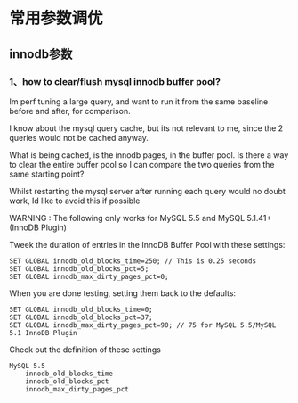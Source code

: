 常用参数调优
============================

## innodb参数

### 1、how to clear/flush mysql innodb buffer pool?
Im perf tuning a large query, and want to run it from the same baseline before and after, for comparison.

I know about the mysql query cache, but its not relevant to me, since the 2 queries would not be cached anyway.

What is being cached, is the innodb pages, in the buffer pool. Is there a way to clear the entire buffer pool so I can compare the two queries from the same starting point?

Whilst restarting the mysql server after running each query would no doubt work, Id like to avoid this if possible

WARNING : The following only works for MySQL 5.5 and MySQL 5.1.41+ (InnoDB Plugin)

Tweek the duration of entries in the InnoDB Buffer Pool with these settings:

	SET GLOBAL innodb_old_blocks_time=250; // This is 0.25 seconds
	SET GLOBAL innodb_old_blocks_pct=5;
	SET GLOBAL innodb_max_dirty_pages_pct=0;

When you are done testing, setting them back to the defaults:

	SET GLOBAL innodb_old_blocks_time=0;
	SET GLOBAL innodb_old_blocks_pct=37;
	SET GLOBAL innodb_max_dirty_pages_pct=90; // 75 for MySQL 5.5/MySQL 5.1 InnoDB Plugin

Check out the definition of these settings

    MySQL 5.5
        innodb_old_blocks_time
        innodb_old_blocks_pct
        innodb_max_dirty_pages_pct


